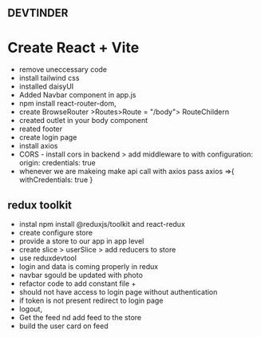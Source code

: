 ## DEVTINDER ##
# Create React + Vite

- remove uneccessary code
- install tailwind css
- installed daisyUI
- Added Navbar component in app.js
- npm install react-router-dom,
- create BrowseRouter >Routes>Route = "/body"> RouteChildern
- created outlet in your body component
- reated footer 
- create login page
- install axios
- CORS - install cors in backend > add middleware to with configuration:  origin:    credentials: true
 - whenever we are makeing make api call with axios pass axios =>{ withCredentials: true }

 ## redux toolkit
- instal npm install @reduxjs/toolkit and react-redux
- create configure store 
- provide a store to our app in app level
- create slice > userSlice >  add reducers to store
- use reduxdevtool
- login and  data is coming properly in redux 
- navbar sgould be updated with photo
- refactor code to add constant file + 
- should not have access to login page without authentication
- if token is not present redirect to login page
- logout,
- Get the feed nd add feed to the store 
- build the user card on feed


 